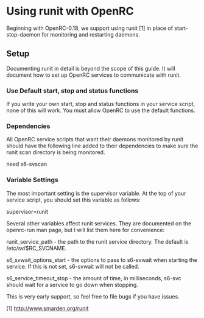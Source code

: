# Using runit with OpenRC

Beginning with OpenRC-0.18, we support using runit [1] in place of
start-stop-daemon for monitoring and restarting daemons.

## Setup

Documenting runit in detail is beyond the scope of this guide. It will
document how to set up OpenRC services to communicate with runit.

### Use Default start, stop and status functions

If you write your own start, stop and status functions in your service
script, none of this will work. You must allow OpenRC to use the default
functions.

### Dependencies

All OpenRC service scripts that want their daemons monitored by runit
should have the following line added to their dependencies to make sure
the runit scan directory is being monitored.

need s6-svscan

### Variable Settings

The most important setting is the supervisor variable. At the top of
your service script, you should set this variable as follows:

supervisor=runit

Several other variables affect runit services. They are documented on the
openrc-run man page, but I will list them here for convenience:

runit_service_path - the path to the runit service directory. The default is
/etc/sv/$RC_SVCNAME.

s6_svwait_options_start - the options to pass to s6-svwait when starting
the service. If this is not set, s6-svwait will not be called.

s6_service_timeout_stop - the amount of time, in milliseconds, s6-svc
should wait for a service to go down when stopping.

This is very early support, so feel free to file bugs if you have
issues.

[1] http://www.smarden.org/runit
